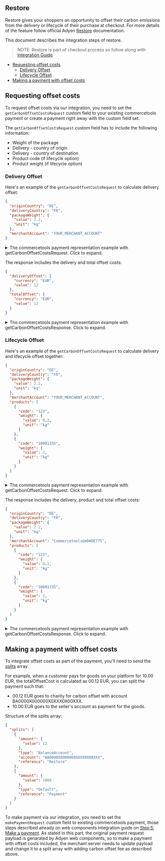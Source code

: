 ## Restore

Restore gives your shoppers an opportunity to offset their carbon emissions from the delivery or lifecycle of their purchase at checkout.
For more details of the feature follow official Adyen [Restore](https://www.adyen.com/social-responsibility/impact#restore) documentation.

This document describes the integration steps of restore.

> NOTE: Restore is part of checkout process so follow along with [Integration Guide](./WebComponentsIntegrationGuide.md).

<!-- START doctoc generated TOC please keep comment here to allow auto update -->
<!-- DON'T EDIT THIS SECTION, INSTEAD RE-RUN doctoc TO UPDATE -->

- [Requesting offset costs](#requesting-offset-costs)
  - [Delivery Offset](#delivery-offset)
  - [Lifecycle Offset](#lifecycle-offset)
- [Making a payment with offset costs](#making-a-payment-with-offset-costs)

<!-- END doctoc generated TOC please keep comment here to allow auto update -->

## Requesting offset costs

To request offset costs via our integration, you need to set the `getCarbonOffsetCostsRequest` custom field to your existing commercetools payment or create a payment right away with the custom field set.

The `getCarbonOffsetCostsRequest` custom field has to include the following information:

- Weight of the package
- Delivery - country of origin
- Delivery - country of destination
- Product code (if lifecycle option)
- Product weight (if lifecycle option)

### Delivery Offset

Here's an example of the `getCarbonOffsetCostsRequest` to calculate delivery offset:

```json
{
  "originCountry": "DE",
  "deliveryCountry": "FR",
  "packageWeight": {
    "value": 2.2,
    "unit": "kg"
  },
  "merchantAccount": "YOUR_MERCHANT_ACCOUNT"
}
```

<details>
  <summary>The commercetools payment representation example with getCarbonOffsetCostsRequest. Click to expand.</summary>

```json
{
  "amountPlanned": {
    "currencyCode": "EUR",
    "centAmount": 1000
  },
  "paymentMethodInfo": {
    "paymentInterface": "ctp-adyen-integration"
  },
  "custom": {
    "type": {
      "typeId": "type",
      "key": "ctp-adyen-integration-web-components-payment-type"
    },
    "fields": {
      "adyenMerchantAccount": "YOUR_MERCHANT_ACCOUNT",
      "commercetoolsProjectKey": "YOUR_COMMERCETOOLS_PROJECT_KEY",
      "getCarbonOffsetCostsRequest": "{\"originCountry\":\"DE\",\"deliveryCountry\":\"FR\",\"packageWeight\":{\"value\":2.2,\"unit\":\"kg\"},\"merchantAccount\":\"YOUR_MERCHANT_ACCOUNT\"}"
    }
  }
}
```

</details>

The response includes the delivery and total offset costs:

```json
{
  "deliveryOffset": {
    "currency": "EUR",
    "value": 12
  },
  "totalOffset": {
    "currency": "EUR",
    "value": 12
  }
}
```

<details>
  <summary>The commercetools payment representation example with getCarbonOffsetCostsResponse. Click to expand.</summary>

```json
{
  "amountPlanned": {
    "currencyCode": "EUR",
    "centAmount": 1000
  },
  "paymentMethodInfo": {
    "paymentInterface": "ctp-adyen-integration"
  },
  "custom": {
    "type": {
      "typeId": "type",
      "key": "ctp-adyen-integration-web-components-payment-type"
    },
    "fields": {
      "adyenMerchantAccount": "YOUR_MERCHANT_ACCOUNT",
      "commercetoolsProjectKey": "YOUR_COMMERCETOOLS_PROJECT_KEY",
      "getCarbonOffsetCostsRequest": "{\"originCountry\":\"DE\",\"deliveryCountry\":\"FR\",\"packageWeight\":{\"value\":2.2,\"unit\":\"kg\"},\"merchantAccount\":\"YOUR_MERCHANT_ACCOUNT\"}",
      "getCarbonOffsetCostsResponse": "{\"deliveryOffset\":{\"currency\":\"EUR\",\"value\":12},\"totalOffset\":{\"currency\":\"EUR\",\"value\":12}}"
    }
  }
}
```

</details>

### Lifecycle Offset

Here's an example of the `getCarbonOffsetCostsRequest` to calculate delivery and lifecycle offset together:

```json
{
  "originCountry": "DE",
  "deliveryCountry": "FR",
  "packageWeight": {
    "value": 2.2,
    "unit": "kg"
  },
  "merchantAccount": "YOUR_MERCHANT_ACCOUNT",
  "products": [
    {
      "code": "123",
      "weight": {
        "value": 0.2,
        "unit": "kg"
      }
    },
    {
      "code": "10001335",
      "weight": {
        "value": 2,
        "unit": "kg"
      }
    }
  ]
}
```

<details>
  <summary>The commercetools payment representation example with getCarbonOffsetCostsRequest. Click to expand.</summary>

```json
{
  "amountPlanned": {
    "currencyCode": "EUR",
    "centAmount": 1000
  },
  "paymentMethodInfo": {
    "paymentInterface": "ctp-adyen-integration"
  },
  "custom": {
    "type": {
      "typeId": "type",
      "key": "ctp-adyen-integration-web-components-payment-type"
    },
    "fields": {
      "adyenMerchantAccount": "YOUR_MERCHANT_ACCOUNT",
      "commercetoolsProjectKey": "YOUR_COMMERCETOOLS_PROJECT_KEY",
      "getCarbonOffsetCostsRequest": "{\"originCountry\":\"DE\",\"deliveryCountry\":\"FR\",\"packageWeight\":{\"value\":2.2,\"unit\":\"kg\"},\"merchantAccount\":\"YOUR_MERCHANT_ACCOUNT\",\"products\":[{\"code\":\"123\",\"weight\":{\"value\":0.2,\"unit\":\"kg\"}},{\"code\":\"10001335\",\"weight\":{\"value\":2,\"unit\":\"kg\"}}]}"
    }
  }
}
```

</details>

The response includes the delivery, product and total offset costs:

```json
{
  "originCountry": "DE",
  "deliveryCountry": "FR",
  "packageWeight": {
    "value": 2.2,
    "unit": "kg"
  },
  "merchantAccount": "CommercetoolsGmbHDE775",
  "products": [
    {
      "code": "123",
      "weight": {
        "value": 0.2,
        "unit": "kg"
      }
    },
    {
      "code": "10001335",
      "weight": {
        "value": 2,
        "unit": "kg"
      }
    }
  ]
}
```

<details>
  <summary>The commercetools payment representation example with getCarbonOffsetCostsResponse. Click to expand.</summary>

```json
{
  "amountPlanned": {
    "currencyCode": "EUR",
    "centAmount": 1000
  },
  "paymentMethodInfo": {
    "paymentInterface": "ctp-adyen-integration"
  },
  "custom": {
    "type": {
      "typeId": "type",
      "key": "ctp-adyen-integration-web-components-payment-type"
    },
    "fields": {
      "adyenMerchantAccount": "YOUR_MERCHANT_ACCOUNT",
      "commercetoolsProjectKey": "YOUR_COMMERCETOOLS_PROJECT_KEY",
      "getCarbonOffsetCostsRequest": "{\"originCountry\":\"DE\",\"deliveryCountry\":\"FR\",\"packageWeight\":{\"value\":2.2,\"unit\":\"kg\"},\"merchantAccount\":\"YOUR_MERCHANT_ACCOUNT\",\"products\":[{\"code\":\"123\",\"weight\":{\"value\":0.2,\"unit\":\"kg\"}},{\"code\":\"10001335\",\"weight\":{\"value\":2,\"unit\":\"kg\"}}]}",
      "getCarbonOffsetCostsResponse": "{\"deliveryOffset\":{\"currency\":\"EUR\",\"value\":1},\"productOffset\":{\"currency\":\"EUR\",\"value\":138},\"totalOffset\":{\"currency\":\"EUR\",\"value\":139},\"unavailableProductCodes\":[\"123\"]}"
    }
  }
}
```

</details>

## Making a payment with offset costs

To integrate offset costs as part of the payment, you'll need to send the [splits](https://docs.adyen.com/api-explorer/#/CheckoutService/latest/post/payments__reqParam_splits) array.

For example, when a customer pays for goods on your platform for 10.00 EUR, the totalOffsetCost is calculated as 00.12 EUR, you can split the payment such that:

- 00.12 EUR goes to charity for carbon offset with account BA0000X000000X0XXX0X00XXX.
- 10.00 EUR goes to the seller's account as payment for the goods.

Structure of the splits array:

```json
{
  "splits": [
    {
      "amount": {
        "value": 12
      },
      "type": "BalanceAccount",
      "account": "BA0000X000000X0XXX0X00XXX",
      "reference": "Restore"
    },
    {
      "amount": {
        "value": 1000
      },
      "type": "Default",
      "reference": "Payment"
    }
  ]
}
```

To make payment via our integration, you need to set the `makePaymentRequest` custom field to existing commercetools payment, those steps described already on web components integration guide on [Step 5: Make a payment](./WebComponentsIntegrationGuide.md/#step-5-make-a-payment). As stated in this part, the original payment request payload is genarated by Adyen web components, so to make a payment with offset costs included, the merchant server needs to update payload and change it to a split array with adding carbon offset fee as described above.
